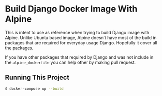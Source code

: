 # Build Django Docker Image With Alpine

This is intent to use as reference when trying to build Django image with Alpine. Unlike Ubuntu based image, Alpine doesn't have most of the build in packages that are required for everyday usage Django. Hopefully it cover all the packages.

If you have other packages that required by Django and was not include in the `alpine_dockerfile` you can help other by making pull request.

## Running This Project
```bash
$ docker-compose up --build
```
